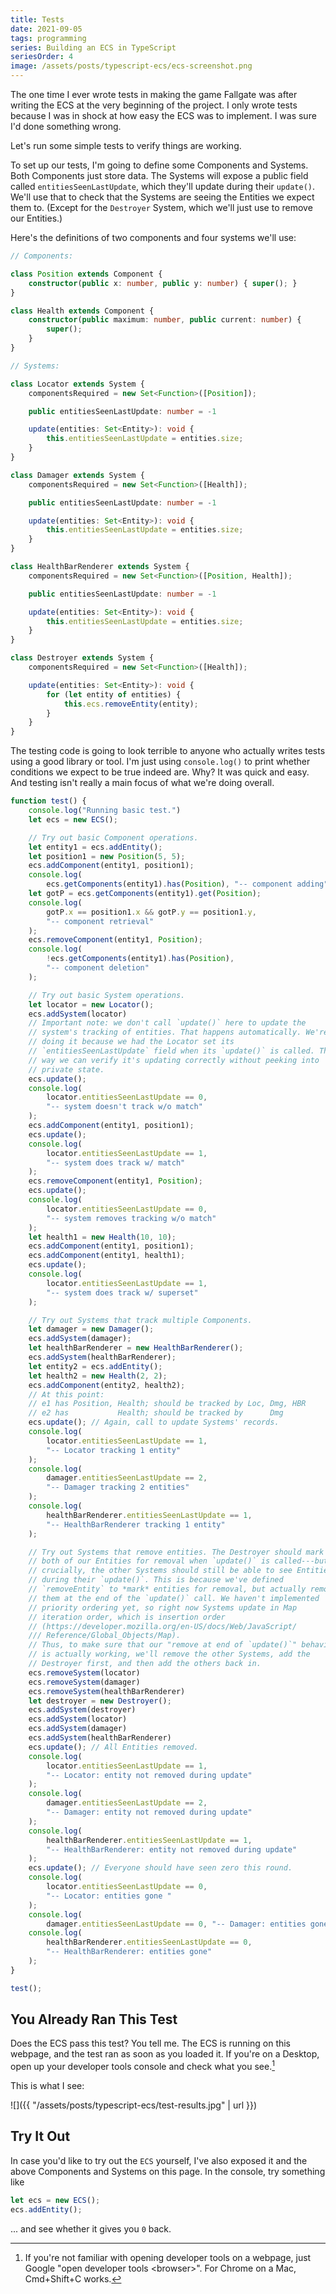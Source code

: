 ```yaml
---
title: Tests
date: 2021-09-05
tags: programming
series: Building an ECS in TypeScript
seriesOrder: 4
image: /assets/posts/typescript-ecs/ecs-screenshot.png
---
```


The one time I ever wrote tests in making the game Fallgate was after writing the ECS at the very beginning of the project. I only wrote tests because I was in shock at how easy the ECS was to implement. I was sure I'd done something wrong.

Let's run some simple tests to verify things are working.

To set up our tests, I'm going to define some Components and Systems. Both Components just store data. The Systems will expose a public field called `entitiesSeenLastUpdate`, which they'll update during their `update()`. We'll use that to check that the Systems are seeing the Entities we expect them to. (Except for the `Destroyer` System, which we'll just use to remove our Entities.)

Here's the definitions of two components and four systems we'll use:

```ts
// Components:

class Position extends Component {
    constructor(public x: number, public y: number) { super(); }
}

class Health extends Component {
    constructor(public maximum: number, public current: number) {
        super();
    }
}

// Systems:

class Locator extends System {
    componentsRequired = new Set<Function>([Position]);

    public entitiesSeenLastUpdate: number = -1

    update(entities: Set<Entity>): void {
        this.entitiesSeenLastUpdate = entities.size;
    }
}

class Damager extends System {
    componentsRequired = new Set<Function>([Health]);

    public entitiesSeenLastUpdate: number = -1

    update(entities: Set<Entity>): void {
        this.entitiesSeenLastUpdate = entities.size;
    }
}

class HealthBarRenderer extends System {
    componentsRequired = new Set<Function>([Position, Health]);

    public entitiesSeenLastUpdate: number = -1

    update(entities: Set<Entity>): void {
        this.entitiesSeenLastUpdate = entities.size;
    }
}

class Destroyer extends System {
    componentsRequired = new Set<Function>([Health]);

    update(entities: Set<Entity>): void {
        for (let entity of entities) {
            this.ecs.removeEntity(entity);
        }
    }
}
```

The testing code is going to look terrible to anyone who actually writes tests using a good library or tool. I'm just using `console.log()` to print whether conditions we expect to be true indeed are. Why? It was quick and easy. And testing isn't really a main focus of what we're doing overall.

```ts
function test() {
    console.log("Running basic test.")
    let ecs = new ECS();

    // Try out basic Component operations.
    let entity1 = ecs.addEntity();
    let position1 = new Position(5, 5);
    ecs.addComponent(entity1, position1);
    console.log(
        ecs.getComponents(entity1).has(Position), "-- component adding");
    let gotP = ecs.getComponents(entity1).get(Position);
    console.log(
        gotP.x == position1.x && gotP.y == position1.y,
        "-- component retrieval"
    );
    ecs.removeComponent(entity1, Position);
    console.log(
        !ecs.getComponents(entity1).has(Position),
        "-- component deletion"
    );

    // Try out basic System operations.
    let locator = new Locator();
    ecs.addSystem(locator)
    // Important note: we don't call `update()` here to update the
    // system's tracking of entities. That happens automatically. We're
    // doing it because we had the Locator set its
    // `entitiesSeenLastUpdate` field when its `update()` is called. This
    // way we can verify it's updating correctly without peeking into
    // private state.
    ecs.update();
    console.log(
        locator.entitiesSeenLastUpdate == 0,
        "-- system doesn't track w/o match"
    );
    ecs.addComponent(entity1, position1);
    ecs.update();
    console.log(
        locator.entitiesSeenLastUpdate == 1,
        "-- system does track w/ match"
    );
    ecs.removeComponent(entity1, Position);
    ecs.update();
    console.log(
        locator.entitiesSeenLastUpdate == 0,
        "-- system removes tracking w/o match"
    );
    let health1 = new Health(10, 10);
    ecs.addComponent(entity1, position1);
    ecs.addComponent(entity1, health1);
    ecs.update();
    console.log(
        locator.entitiesSeenLastUpdate == 1,
        "-- system does track w/ superset"
    );

    // Try out Systems that track multiple Components.
    let damager = new Damager();
    ecs.addSystem(damager);
    let healthBarRenderer = new HealthBarRenderer();
    ecs.addSystem(healthBarRenderer);
    let entity2 = ecs.addEntity();
    let health2 = new Health(2, 2);
    ecs.addComponent(entity2, health2);
    // At this point:
    // e1 has Position, Health; should be tracked by Loc, Dmg, HBR
    // e2 has           Health; should be tracked by      Dmg
    ecs.update(); // Again, call to update Systems' records.
    console.log(
        locator.entitiesSeenLastUpdate == 1,
        "-- Locator tracking 1 entity"
    );
    console.log(
        damager.entitiesSeenLastUpdate == 2,
        "-- Damager tracking 2 entities"
    );
    console.log(
        healthBarRenderer.entitiesSeenLastUpdate == 1,
        "-- HealthBarRenderer tracking 1 entity"
    );

    // Try out Systems that remove entities. The Destroyer should mark
    // both of our Entities for removal when `update()` is called---but
    // crucially, the other Systems should still be able to see Entities
    // during their `update()`. This is because we've defined
    // `removeEntity` to *mark* entities for removal, but actually remove
    // them at the end of the `update()` call. We haven't implemented
    // priority ordering yet, so right now Systems update in Map
    // iteration order, which is insertion order
    // (https://developer.mozilla.org/en-US/docs/Web/JavaScript/
    /// Reference/Global_Objects/Map).
    // Thus, to make sure that our "remove at end of `update()`" behavior
    // is actually working, we'll remove the other Systems, add the
    // Destroyer first, and then add the others back in.
    ecs.removeSystem(locator)
    ecs.removeSystem(damager)
    ecs.removeSystem(healthBarRenderer)
    let destroyer = new Destroyer();
    ecs.addSystem(destroyer)
    ecs.addSystem(locator)
    ecs.addSystem(damager)
    ecs.addSystem(healthBarRenderer)
    ecs.update(); // All Entities removed.
    console.log(
        locator.entitiesSeenLastUpdate == 1,
        "-- Locator: entity not removed during update"
    );
    console.log(
        damager.entitiesSeenLastUpdate == 2,
        "-- Damager: entity not removed during update"
    );
    console.log(
        healthBarRenderer.entitiesSeenLastUpdate == 1,
        "-- HealthBarRenderer: entity not removed during update"
    );
    ecs.update(); // Everyone should have seen zero this round.
    console.log(
        locator.entitiesSeenLastUpdate == 0,
        "-- Locator: entities gone "
    );
    console.log(
        damager.entitiesSeenLastUpdate == 0, "-- Damager: entities gone");
    console.log(
        healthBarRenderer.entitiesSeenLastUpdate == 0,
        "-- HealthBarRenderer: entities gone"
    );
}

test();
```

<script src="{{ "/assets/posts/typescript-ecs/01-pure-ecs.js" | url }}"></script>

## You Already Ran This Test

Does the ECS pass this test? You tell me. The ECS is running on this webpage, and the test ran as soon as you loaded it. If you're on a Desktop, open up your developer tools console and check what you see.[^console]

[^console]: If you're not familiar with opening developer tools on a webpage, just Google "open developer tools &lt;browser&gt;". For Chrome on a Mac, Cmd+Shift+C works.

This is what I see:

![]({{ "/assets/posts/typescript-ecs/test-results.jpg" | url }})

## Try It Out

In case you'd like to try out the `ECS` yourself, I've also exposed it and the above Components and Systems on this page. In the console, try something like

```js
let ecs = new ECS();
ecs.addEntity();
```

... and see whether it gives you `0` back.
